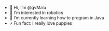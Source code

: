 - 👋 Hi, I’m @gvMalu
- 👀 I'm interested in robotics
- 🌱 I’m currently learning how to program in Java 
- ⚡ Fun fact: I really love puppies

<!---
gvMalu/gvMalu is a ✨ special ✨ repository because its `README.md` (this file) appears on your GitHub profile.
You can click the Preview link to take a look at your changes.
--->
